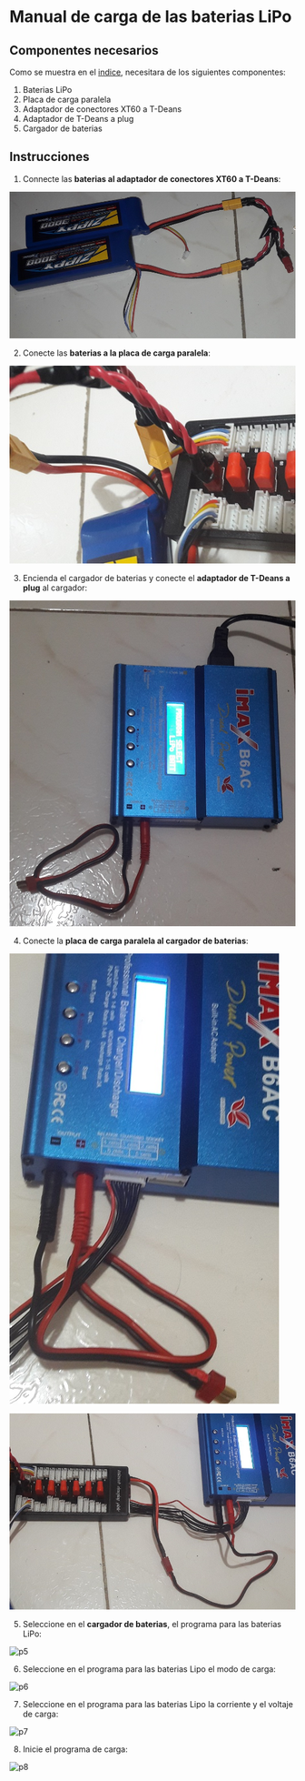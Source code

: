 # Manual de carga de las baterias LiPo
## Componentes necesarios
Como se muestra en el [indice](https://github.com/cap-repositories/Devices/blob/main/Baterias/Instrucciones_de_carga-uso_baterias_LiPo.md),
necesitara de los siguientes componentes:

1. Baterias LiPo
2. Placa de carga paralela
3. Adaptador de conectores XT60 a T-Deans
4. Adaptador de T-Deans a plug
5. Cargador de baterias

## Instrucciones
1. Connecte las **baterias al adaptador de conectores XT60 a T-Deans**:

![p1](https://github.com/cap-repositories/Devices/blob/main/Baterias/Imagenes/p1_baterias_adaptador-xt60-TDeans.jpg "baterias a adaptador de carga")

2. Conecte las **baterias a la placa de carga paralela**:

![p2](https://github.com/cap-repositories/Devices/blob/main/Baterias/Imagenes/p2_baterias_adaptador-carga.jpg "baterias a placa de carga paralela")

3. Encienda el cargador de baterias y conecte el **adaptador de T-Deans a plug** al cargador:

![p3](https://github.com/cap-repositories/Devices/blob/main/Baterias/Imagenes/p3_conexion-cargador.jpg "encender cargador de baterias")

4. Conecte la **placa de carga paralela al cargador de baterias**:

![p4_1](https://github.com/cap-repositories/Devices/blob/main/Baterias/Imagenes/p4_cargador_adatpador-carga_1.jpg "conectar placa de carga paralela a cargador de baterias")

![p4_2](https://github.com/cap-repositories/Devices/blob/main/Baterias/Imagenes/p4_cargador_adatpador-carga_2.jpg "vista completa de las conexiones para cargar las baterias")

5. Seleccione en el **cargador de baterias**, el programa para las baterias LiPo:

![p5](https://github.com/cap-repositories/Devices/blob/main/Baterias/Imagenes/P5_seleccionar_bateria.gif "seleccione el tipo de bateria a cargar")

6. Seleccione en el programa para las baterias Lipo el modo de carga:

![p6](https://github.com/cap-repositories/Devices/blob/main/Baterias/Imagenes/P6_seleccionar_modo.gif "seleccione el modo de carga en el programa seleccionado")

7. Seleccione en el programa para las baterias Lipo la corriente y el voltaje de carga:

![p7](https://github.com/cap-repositories/Devices/blob/main/Baterias/Imagenes/P7_cambiar_corriente_voltage_tipo.gif "ajuste el voltaje y la corriente de carga")

8. Inicie el programa de carga:

![p8](https://github.com/cap-repositories/Devices/blob/main/Baterias/Imagenes/P8_iniciar_carga.gif "comience la carga de las baterias")
